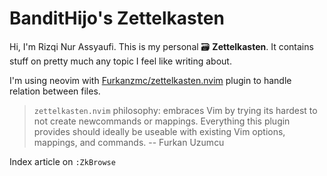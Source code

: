 # BanditHijo's Zettelkasten

Hi, I'm Rizqi Nur Assyaufi. This is my personal 🗃️ **Zettelkasten**. It contains stuff on pretty much any topic I feel like writing about.

I'm using neovim with [Furkanzmc/zettelkasten.nvim](https://github.com/Furkanzmc/zettelkasten.nvim) plugin to handle relation between files.

> `zettelkasten.nvim` philosophy: embraces Vim by trying its hardest to not create newcommands or mappings. Everything this plugin provides should ideally be useable with existing Vim options, mappings, and commands.
> -- Furkan Uzumcu

Index article on `:ZkBrowse`
